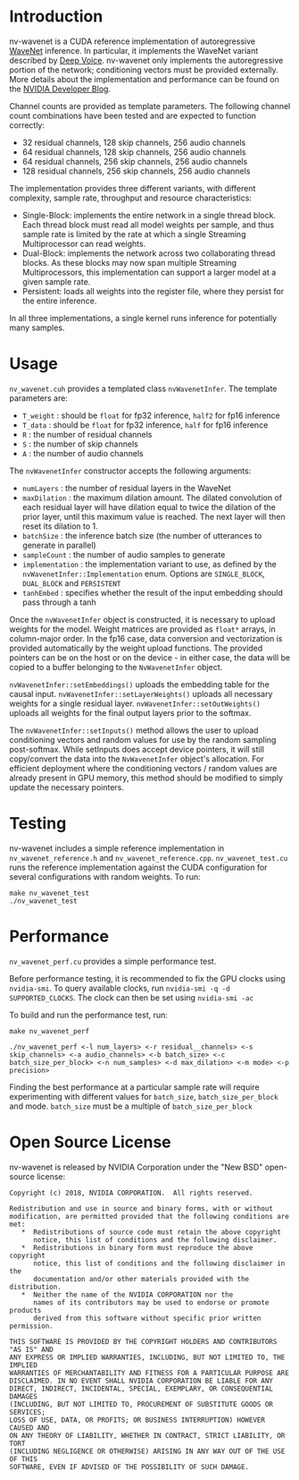 # Introduction

nv-wavenet is a CUDA reference implementation of autoregressive [WaveNet](https://arxiv.org/abs/1609.03499) inference.  In particular, it implements the WaveNet variant described by [Deep Voice](https://arxiv.org/abs/1702.07825).  nv-wavenet only implements the autoregressive portion of the network; conditioning vectors must be provided externally. More details about the implementation and performance can be found on the [NVIDIA Developer Blog](https://devblogs.nvidia.com/nv-wavenet-gpu-speech-synthesis/).

Channel counts are provided as template parameters.  The following channel count combinations have been tested and are expected to function correctly:

* 32 residual channels, 128 skip channels, 256 audio channels
* 64 residual channels, 128 skip channels, 256 audio channels
* 64 residual channels, 256 skip channels, 256 audio channels
* 128 residual channels, 256 skip channels, 256 audio channels

The implementation provides three different variants, with different complexity, sample rate, throughput and resource characteristics:

* Single-Block: implements the entire network in a single thread block. Each thread block must read all model weights per sample, and thus sample rate is limited by the rate at which a single Streaming Multiprocessor can read weights. 
* Dual-Block: implements the network across two collaborating thread blocks. As these blocks may now span multiple Streaming Multiprocessors, this implementation can support a larger model at a given sample rate.
* Persistent: loads all weights into the register file, where they persist for the entire inference.  

In all three implementations, a single kernel runs inference for potentially many samples.

# Usage

`nv_wavenet.cuh` provides a templated class `nvWavenetInfer`.  The template parameters are:
* `T_weight` : should be `float` for fp32 inference, `half2` for fp16 inference
* `T_data` : should be `float` for fp32 inference, `half` for fp16 inference
* `R` : the number of residual channels  
* `S` : the number of skip channels
* `A` : the number of audio channels

The `nvWavenetInfer` constructor accepts the following arguments:
* `numLayers` : the number of residual layers in the WaveNet
* `maxDilation` : the maximum dilation amount.  The dilated convolution of each residual layer will have dilation equal to twice the dilation of the prior layer, until this maximum value is reached.  The next layer will then reset its dilation to 1.
* `batchSize` : the inference batch size (the number of utterances to generate in parallel)
* `sampleCount` : the number of audio samples to generate
* `implementation` : the implementation variant to use, as defined by the `nvWavenetInfer::Implementation` enum.  Options are `SINGLE_BLOCK`, `DUAL_BLOCK` and `PERSISTENT`
* `tanhEmbed` : specifies whether the result of the input embedding should pass through a tanh

Once the `nvWavenetInfer` object is constructed, it is necessary to upload weights for the model.  Weight matrices are provided as `float*` arrays, in column-major order.  In the fp16 case, data conversion and vectorization is provided automatically by the weight upload functions. The provided pointers can be on the host or on the device - in either case, the data will be copied to a buffer belonging to the `NvWavenetInfer` object.

`nvWavenetInfer::setEmbeddings()` uploads the embedding table for the causal input.
`nvWavenetInfer::setLayerWeights()` uploads all necessary weights for a single residual layer.
`nvWavenetInfer::setOutWeights()` uploads all weights for the final output layers prior to the softmax.

The `nvWavenetInfer::setInputs()` method allows the user to upload conditioning vectors and random values for use by the random sampling post-softmax.  While setInputs does accept device pointers, it will still copy/convert the data into the `NvWavenetInfer` object's allocation. For efficient deployment where the conditioning vectors / random values are already present in GPU memory, this method should be modified to simply update the necessary pointers.

# Testing

nv-wavenet includes a simple reference implementation in `nv_wavenet_reference.h` and `nv_wavenet_reference.cpp`.  `nv_wavenet_test.cu` runs the reference implementation against the CUDA configuration for several configurations with random weights.  To run:
```
make nv_wavenet_test
./nv_wavenet_test
```

# Performance

`nv_wavenet_perf.cu` provides a simple performance test.

Before performance testing, it is recommended to fix the GPU clocks using `nvidia-smi`.  To query available clocks, run `nvidia-smi -q -d SUPPORTED_CLOCKS`.  The clock can then be set using `nvidia-smi -ac`

To build and run the performance test, run:
```
make nv_wavenet_perf

./nv_wavenet_perf <-l num_layers> <-r residual__channels> <-s skip_channels> <-a audio_channels> <-b batch_size> <-c batch_size_per_block> <-n num_samples> <-d max_dilation> <-m mode> <-p precision>
```
Finding the best performance at a particular sample rate will require experimenting with different values for `batch_size`, `batch_size_per_block` and mode.  `batch_size` must be a multiple of `batch_size_per_block`

# Open Source License

nv-wavenet is released by NVIDIA Corporation under the "New BSD" open-source license:

```
Copyright (c) 2018, NVIDIA CORPORATION.  All rights reserved.

Redistribution and use in source and binary forms, with or without
modification, are permitted provided that the following conditions are met:
   *  Redistributions of source code must retain the above copyright
      notice, this list of conditions and the following disclaimer.
   *  Redistributions in binary form must reproduce the above copyright
      notice, this list of conditions and the following disclaimer in the
      documentation and/or other materials provided with the distribution.
   *  Neither the name of the NVIDIA CORPORATION nor the
      names of its contributors may be used to endorse or promote products
      derived from this software without specific prior written permission.

THIS SOFTWARE IS PROVIDED BY THE COPYRIGHT HOLDERS AND CONTRIBUTORS "AS IS" AND
ANY EXPRESS OR IMPLIED WARRANTIES, INCLUDING, BUT NOT LIMITED TO, THE IMPLIED
WARRANTIES OF MERCHANTABILITY AND FITNESS FOR A PARTICULAR PURPOSE ARE
DISCLAIMED. IN NO EVENT SHALL NVIDIA CORPORATION BE LIABLE FOR ANY
DIRECT, INDIRECT, INCIDENTAL, SPECIAL, EXEMPLARY, OR CONSEQUENTIAL DAMAGES
(INCLUDING, BUT NOT LIMITED TO, PROCUREMENT OF SUBSTITUTE GOODS OR SERVICES;
LOSS OF USE, DATA, OR PROFITS; OR BUSINESS INTERRUPTION) HOWEVER CAUSED AND
ON ANY THEORY OF LIABILITY, WHETHER IN CONTRACT, STRICT LIABILITY, OR TORT
(INCLUDING NEGLIGENCE OR OTHERWISE) ARISING IN ANY WAY OUT OF THE USE OF THIS
SOFTWARE, EVEN IF ADVISED OF THE POSSIBILITY OF SUCH DAMAGE.
```

